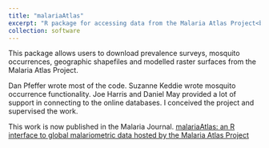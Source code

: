 ```yaml
---
title: "malariaAtlas"
excerpt: "R package for accessing data from the Malaria Atlas Project<br/><img src='/images/malariaAtlas.png'>"
collection: software
---
```


This package allows users to download prevalence surveys, mosquito occurrences, geographic shapefiles and modelled raster surfaces from the Malaria Atlas Project.

Dan Pfeffer wrote most of the code.
Suzanne Keddie wrote mosquito occurrence functionality.
Joe Harris and Daniel May provided a lot of support in connecting to the online databases.
I conceived the project and supervised the work.

This work is now published in the Malaria Journal. [malariaAtlas: an R interface to global malariometric data hosted by the Malaria Atlas Project](https://malariajournal.biomedcentral.com/articles/10.1186/s12936-018-2500-5)
